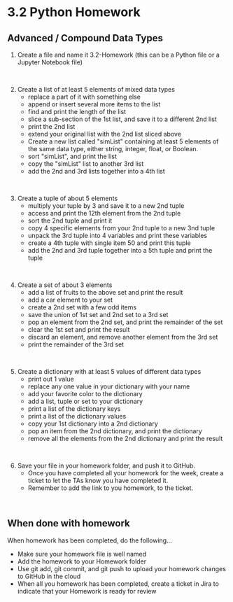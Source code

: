 # 3.2 Python Homework

## Advanced / Compound Data Types

1. Create a file and name it 3.2-Homework (this can be a Python file or a Jupyter Notebook file)

<br>

2. Create a list of at least 5 elements of mixed data types
    - replace a part of it with something else
    - append or insert several more items to the list
    - find and print the length of the list
    - slice a sub-section of the 1st list, and save it to a different 2nd list
    - print the 2nd list
    - extend your original list with the 2nd list sliced above
    - Create a new list called "simList" containing at least 5 elements of the same data type, either string, integer, float, or Boolean.
    - sort "simList", and print the list
    - copy the "simList" list to another 3rd list
    - add the 2nd and 3rd lists together into a 4th list

<br>

3. Create a tuple of about 5 elements
    - multiply your tuple by 3 and save it to a new 2nd tuple
    - access and print the 12th element from the 2nd tuple
    - sort the 2nd tuple and print it
    - copy 4 specific elements from your 2nd tuple to a new 3nd tuple
    - unpack the 3rd tuple into 4 variables and print these variables
    - create a 4th tuple with single item 50 and print this tuple
    - add the 2nd and 3rd tuple together into a 5th tuple and print the tuple

<br>

4. Create a set of about 3 elements
    - add a list of fruits to the above set and print the result
    - add a car element to your set
    - create a 2nd set with a few odd items
    - save the union of 1st set and 2nd set to a 3rd set
    - pop an element from the 2nd set, and print the remainder of the set
    - clear the 1st set and print the result
    - discard an element, and remove another element from the 3rd set
    - print the remainder of the 3rd set

<br>

5. Create a dictionary with at least 5 values of different data types
    - print out 1 value
    - replace any one value in your dictionary with your name
    - add your favorite color to the dictionary
    - add a list, tuple or set to your dictionary
    - print a list of the dictionary keys
    - print a list of the dictionary values
    - copy your 1st dictionary into a 2nd dictionary
    - pop an item from the 2nd dictionary, and print the dictionary
    - remove all the elements from the 2nd dictionary and print the result

<br>

6. Save your file in your homework folder, and push it to GitHub.
    - Once you have completed all your homework for the week, create a ticket to let the TAs know you have completed it.
    - Remember to add the link to you homework, to the ticket.

<br>

## When done with homework

When homework has been completed, do the following...

- Make sure your homework file is well named
- Add the homework to your Homework folder
- Use  git add, git commit, and git push to upload your homework changes to GitHub in the cloud
- When all you homework has been completed, create a ticket in Jira to indicate that your Homework is ready for review
